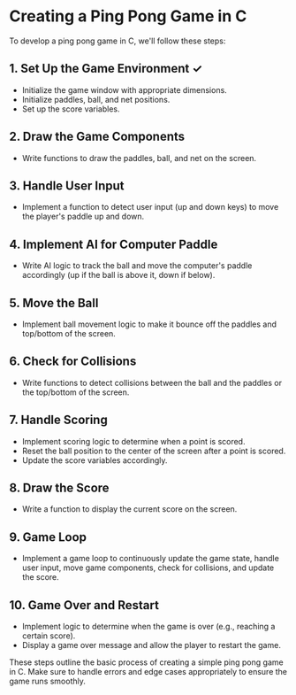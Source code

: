 # Creating a Ping Pong Game in C

To develop a ping pong game in C, we'll follow these steps:

 ## 1. Set Up the Game Environment  &check;
- Initialize the game window with appropriate dimensions.
- Initialize paddles, ball, and net positions.
- Set up the score variables.

## 2. Draw the Game Components 

- Write functions to draw the paddles, ball, and net on the screen.

## 3. Handle User Input

- Implement a function to detect user input (up and down keys) to move the player's paddle up and down.

## 4. Implement AI for Computer Paddle

- Write AI logic to track the ball and move the computer's paddle accordingly (up if the ball is above it, down if below).

## 5. Move the Ball

- Implement ball movement logic to make it bounce off the paddles and top/bottom of the screen.

## 6. Check for Collisions

- Write functions to detect collisions between the ball and the paddles or the top/bottom of the screen.

## 7. Handle Scoring

- Implement scoring logic to determine when a point is scored.
- Reset the ball position to the center of the screen after a point is scored.
- Update the score variables accordingly.

## 8. Draw the Score

- Write a function to display the current score on the screen.

## 9. Game Loop

- Implement a game loop to continuously update the game state, handle user input, move game components, check for collisions, and update the score.

## 10. Game Over and Restart

- Implement logic to determine when the game is over (e.g., reaching a certain score).
- Display a game over message and allow the player to restart the game.

These steps outline the basic process of creating a simple ping pong game in C. Make sure to handle errors and edge cases appropriately to ensure the game runs smoothly.




